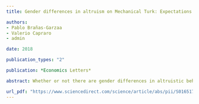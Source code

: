 ```yaml
---
title: Gender differences in altruism on Mechanical Turk: Expectations and actual behaviour

authors:
- Pablo Brañas-Garzaa
- Valerio Capraro
- admin

date: 2018

publication_types: "2"

publication: *Economics Letters*

abstract: Whether or not there are gender differences in altruistic behaviour in Dictator Game experiments has attracted considerable attention in recent years. Earlier studies found women to be more altruistic than men. However, this conclusion has been challenged by more recent accounts, which have argued that gender differences in altruistic behaviour may be a peculiarity of student samples and may not extend to other groups. Here we study gender differences in altruistic behaviour and, additionally, in expectations of altruistic behaviour, in a sample of Amazon Mechanical Turk crowd workers living in the US. In Study 1, we report a mega-analysis of more than 3, 500 observations and we show that women are significantly more altruistic than men. In Study 2, we show that both women and men expect women to be more altruistic than men.

url_pdf: "https://www.sciencedirect.com/science/article/abs/pii/S0165176518301952"
---
```

